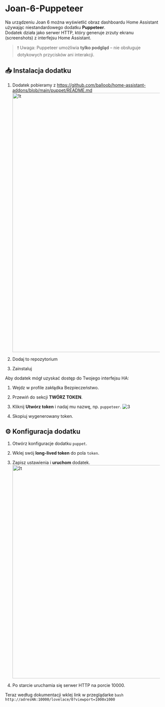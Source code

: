 # Joan-6-Puppeteer

Na urządzeniu Joan 6 można wyświetlić obraz dashboardu Home Assistant używając niestandardowego dodatku **Puppeteer**.  
Dodatek działa jako serwer HTTP, który generuje zrzuty ekranu (screenshots) z interfejsu Home Assistant.  

> ❗ Uwaga: Puppeteer umożliwia **tylko podgląd** – nie obsługuje dotykowych przycisków ani interakcji.



## 📥 Instalacja dodatku

1. Dodatek pobieramy z https://github.com/balloob/home-assistant-addons/blob/main/puppet/README.md
   <img width="1886" height="845" alt="1t" src="https://github.com/user-attachments/assets/df7b0b49-222c-4018-acd2-04b3a4adb362" />

2. Dodaj to repozytorium
3. Zainstaluj

Aby dodatek mógł uzyskać dostęp do Twojego interfejsu HA:

1. Wejdz w profile zakłądka Bezpieczeństwo.
2. Przewiń do sekcji **TWÓRZ TOKEN**.
3. Kliknij **Utwórz token** i nadaj mu nazwę, np. `puppeteer`.
   ![3](https://github.com/user-attachments/assets/4ad81063-ed29-46df-ba44-404fd06ae419)

4. Skopiuj wygenerowany token.


## ⚙️ Konfiguracja dodatku

1. Otwórz konfiguracje dodatku `puppet`.
2. Wklej swój **long-lived token** do pola `token`.
3. Zapisz ustawienia i **uruchom** dodatek.
   <img width="1441" height="695" alt="2t" src="https://github.com/user-attachments/assets/665bcba9-b23c-49d9-a99b-dc31560f0c0b" />

4. Po starcie uruchamia się serwer HTTP na porcie 10000.

Teraz według dokumentacji wklej link w przeglądarke 
    ```bash
    http://adresHA:10000/lovelace/0?viewport=1000x1000
    ```
